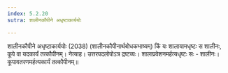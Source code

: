 ```yaml
---
index: 5.2.20
sutra: शालीनकौपीने अधृष्टाकार्ययोः

---
```

 शालीनकौपीने अधृष्टाकार्ययोः (2038) (शालीनकौपीनार्थबोधकभाष्यम्) किं यः शालायामधृष्टः स शालीनः, कूपे वा यदकार्यं तत्कौपीनम्। नेत्याह। उत्तरपदलोपोऽत्र द्रष्टव्यः। शालाप्रवेशनमर्हत्यधृष्टः सः - शालीनः। कूपावतरणमर्हत्यकार्यं तत्कौपीनम्॥ 